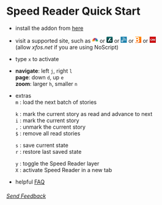 Speed Reader Quick Start
========================

- install the addon from [here](https://addons.mozilla.org/en-US/firefox/addon/GetSpeedReader/)

- visit a supported site, such as
[![cnbc](sites/cnbc.png)](http://www.cnbc.com/) or
[![slashdot](sites/slashdot.png)](http://slashdot.org/) or
[![engadget](sites/engadget.png)](http://www.engadget.com/) or
[![bloomberg](sites/bloomberg.png)](http://www.bloomberg.com/news/economy/) or
[![cnn](sites/cnn.png)](http://edition.cnn.com/?hpt=ed_Intl)    
(allow _xfos.net_ if you are using NoScript)

- type `x` to activate

- __navigate__:     left `j`, right `l`  
  __page__:         down `d`, up `e`  
  __zoom__:         larger `h`, smaller `n`

- extras  
  `m` : load the next batch of stories  

  `k` : mark the current story as read and advance to next  
  `i` : mark the current story   
  `,` : unmark the current story   
  `$` : remove all read stories    

  `s` : save current state  
  `r` : restore last saved state   

  `y` : toggle the Speed Reader layer  
  `X` : activate Speed Reader in a new tab  
    

- helpful [FAQ](https://github.com/xfosdev/SpeedReader/blob/master/FAQ.md)
  
###### *[Send Feedback](https://github.com/xfosdev/SpeedReader/issues)*
